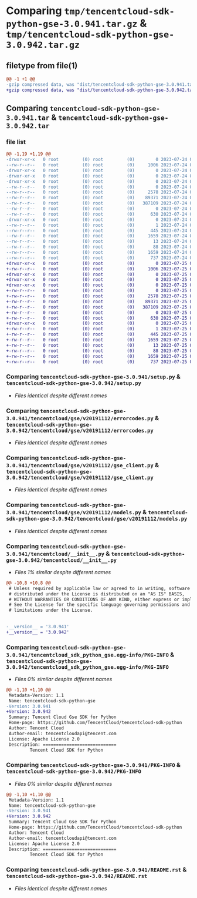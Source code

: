 # Comparing `tmp/tencentcloud-sdk-python-gse-3.0.941.tar.gz` & `tmp/tencentcloud-sdk-python-gse-3.0.942.tar.gz`

## filetype from file(1)

```diff
@@ -1 +1 @@
-gzip compressed data, was "dist/tencentcloud-sdk-python-gse-3.0.941.tar", last modified: Mon Jul 24 00:37:45 2023, max compression
+gzip compressed data, was "dist/tencentcloud-sdk-python-gse-3.0.942.tar", last modified: Tue Jul 25 04:18:56 2023, max compression
```

## Comparing `tencentcloud-sdk-python-gse-3.0.941.tar` & `tencentcloud-sdk-python-gse-3.0.942.tar`

### file list

```diff
@@ -1,19 +1,19 @@
-drwxr-xr-x   0 root         (0) root         (0)        0 2023-07-24 00:37:45.000000 tencentcloud-sdk-python-gse-3.0.941/
--rw-r--r--   0 root         (0) root         (0)     1006 2023-07-24 00:37:45.000000 tencentcloud-sdk-python-gse-3.0.941/setup.py
-drwxr-xr-x   0 root         (0) root         (0)        0 2023-07-24 00:37:45.000000 tencentcloud-sdk-python-gse-3.0.941/tencentcloud/
-drwxr-xr-x   0 root         (0) root         (0)        0 2023-07-24 00:37:45.000000 tencentcloud-sdk-python-gse-3.0.941/tencentcloud/gse/
-drwxr-xr-x   0 root         (0) root         (0)        0 2023-07-24 00:37:45.000000 tencentcloud-sdk-python-gse-3.0.941/tencentcloud/gse/v20191112/
--rw-r--r--   0 root         (0) root         (0)        0 2023-07-24 00:37:45.000000 tencentcloud-sdk-python-gse-3.0.941/tencentcloud/gse/v20191112/__init__.py
--rw-r--r--   0 root         (0) root         (0)     2578 2023-07-24 00:37:45.000000 tencentcloud-sdk-python-gse-3.0.941/tencentcloud/gse/v20191112/errorcodes.py
--rw-r--r--   0 root         (0) root         (0)    89371 2023-07-24 00:37:45.000000 tencentcloud-sdk-python-gse-3.0.941/tencentcloud/gse/v20191112/gse_client.py
--rw-r--r--   0 root         (0) root         (0)   387109 2023-07-24 00:37:45.000000 tencentcloud-sdk-python-gse-3.0.941/tencentcloud/gse/v20191112/models.py
--rw-r--r--   0 root         (0) root         (0)        0 2023-07-24 00:37:45.000000 tencentcloud-sdk-python-gse-3.0.941/tencentcloud/gse/__init__.py
--rw-r--r--   0 root         (0) root         (0)      630 2023-07-24 00:37:45.000000 tencentcloud-sdk-python-gse-3.0.941/tencentcloud/__init__.py
-drwxr-xr-x   0 root         (0) root         (0)        0 2023-07-24 00:37:45.000000 tencentcloud-sdk-python-gse-3.0.941/tencentcloud_sdk_python_gse.egg-info/
--rw-r--r--   0 root         (0) root         (0)        1 2023-07-24 00:37:45.000000 tencentcloud-sdk-python-gse-3.0.941/tencentcloud_sdk_python_gse.egg-info/dependency_links.txt
--rw-r--r--   0 root         (0) root         (0)      445 2023-07-24 00:37:45.000000 tencentcloud-sdk-python-gse-3.0.941/tencentcloud_sdk_python_gse.egg-info/SOURCES.txt
--rw-r--r--   0 root         (0) root         (0)     1659 2023-07-24 00:37:45.000000 tencentcloud-sdk-python-gse-3.0.941/tencentcloud_sdk_python_gse.egg-info/PKG-INFO
--rw-r--r--   0 root         (0) root         (0)       13 2023-07-24 00:37:45.000000 tencentcloud-sdk-python-gse-3.0.941/tencentcloud_sdk_python_gse.egg-info/top_level.txt
--rw-r--r--   0 root         (0) root         (0)       88 2023-07-24 00:37:45.000000 tencentcloud-sdk-python-gse-3.0.941/setup.cfg
--rw-r--r--   0 root         (0) root         (0)     1659 2023-07-24 00:37:45.000000 tencentcloud-sdk-python-gse-3.0.941/PKG-INFO
--rw-r--r--   0 root         (0) root         (0)      737 2023-07-24 00:37:45.000000 tencentcloud-sdk-python-gse-3.0.941/README.rst
+drwxr-xr-x   0 root         (0) root         (0)        0 2023-07-25 04:18:56.000000 tencentcloud-sdk-python-gse-3.0.942/
+-rw-r--r--   0 root         (0) root         (0)     1006 2023-07-25 04:18:56.000000 tencentcloud-sdk-python-gse-3.0.942/setup.py
+drwxr-xr-x   0 root         (0) root         (0)        0 2023-07-25 04:18:56.000000 tencentcloud-sdk-python-gse-3.0.942/tencentcloud/
+drwxr-xr-x   0 root         (0) root         (0)        0 2023-07-25 04:18:56.000000 tencentcloud-sdk-python-gse-3.0.942/tencentcloud/gse/
+drwxr-xr-x   0 root         (0) root         (0)        0 2023-07-25 04:18:56.000000 tencentcloud-sdk-python-gse-3.0.942/tencentcloud/gse/v20191112/
+-rw-r--r--   0 root         (0) root         (0)        0 2023-07-25 04:18:56.000000 tencentcloud-sdk-python-gse-3.0.942/tencentcloud/gse/v20191112/__init__.py
+-rw-r--r--   0 root         (0) root         (0)     2578 2023-07-25 04:18:56.000000 tencentcloud-sdk-python-gse-3.0.942/tencentcloud/gse/v20191112/errorcodes.py
+-rw-r--r--   0 root         (0) root         (0)    89371 2023-07-25 04:18:56.000000 tencentcloud-sdk-python-gse-3.0.942/tencentcloud/gse/v20191112/gse_client.py
+-rw-r--r--   0 root         (0) root         (0)   387109 2023-07-25 04:18:56.000000 tencentcloud-sdk-python-gse-3.0.942/tencentcloud/gse/v20191112/models.py
+-rw-r--r--   0 root         (0) root         (0)        0 2023-07-25 04:18:56.000000 tencentcloud-sdk-python-gse-3.0.942/tencentcloud/gse/__init__.py
+-rw-r--r--   0 root         (0) root         (0)      630 2023-07-25 04:18:56.000000 tencentcloud-sdk-python-gse-3.0.942/tencentcloud/__init__.py
+drwxr-xr-x   0 root         (0) root         (0)        0 2023-07-25 04:18:56.000000 tencentcloud-sdk-python-gse-3.0.942/tencentcloud_sdk_python_gse.egg-info/
+-rw-r--r--   0 root         (0) root         (0)        1 2023-07-25 04:18:56.000000 tencentcloud-sdk-python-gse-3.0.942/tencentcloud_sdk_python_gse.egg-info/dependency_links.txt
+-rw-r--r--   0 root         (0) root         (0)      445 2023-07-25 04:18:56.000000 tencentcloud-sdk-python-gse-3.0.942/tencentcloud_sdk_python_gse.egg-info/SOURCES.txt
+-rw-r--r--   0 root         (0) root         (0)     1659 2023-07-25 04:18:56.000000 tencentcloud-sdk-python-gse-3.0.942/tencentcloud_sdk_python_gse.egg-info/PKG-INFO
+-rw-r--r--   0 root         (0) root         (0)       13 2023-07-25 04:18:56.000000 tencentcloud-sdk-python-gse-3.0.942/tencentcloud_sdk_python_gse.egg-info/top_level.txt
+-rw-r--r--   0 root         (0) root         (0)       88 2023-07-25 04:18:56.000000 tencentcloud-sdk-python-gse-3.0.942/setup.cfg
+-rw-r--r--   0 root         (0) root         (0)     1659 2023-07-25 04:18:56.000000 tencentcloud-sdk-python-gse-3.0.942/PKG-INFO
+-rw-r--r--   0 root         (0) root         (0)      737 2023-07-25 04:18:56.000000 tencentcloud-sdk-python-gse-3.0.942/README.rst
```

### Comparing `tencentcloud-sdk-python-gse-3.0.941/setup.py` & `tencentcloud-sdk-python-gse-3.0.942/setup.py`

 * *Files identical despite different names*

### Comparing `tencentcloud-sdk-python-gse-3.0.941/tencentcloud/gse/v20191112/errorcodes.py` & `tencentcloud-sdk-python-gse-3.0.942/tencentcloud/gse/v20191112/errorcodes.py`

 * *Files identical despite different names*

### Comparing `tencentcloud-sdk-python-gse-3.0.941/tencentcloud/gse/v20191112/gse_client.py` & `tencentcloud-sdk-python-gse-3.0.942/tencentcloud/gse/v20191112/gse_client.py`

 * *Files identical despite different names*

### Comparing `tencentcloud-sdk-python-gse-3.0.941/tencentcloud/gse/v20191112/models.py` & `tencentcloud-sdk-python-gse-3.0.942/tencentcloud/gse/v20191112/models.py`

 * *Files identical despite different names*

### Comparing `tencentcloud-sdk-python-gse-3.0.941/tencentcloud/__init__.py` & `tencentcloud-sdk-python-gse-3.0.942/tencentcloud/__init__.py`

 * *Files 1% similar despite different names*

```diff
@@ -10,8 +10,8 @@
 # Unless required by applicable law or agreed to in writing, software
 # distributed under the License is distributed on an "AS IS" BASIS,
 # WITHOUT WARRANTIES OR CONDITIONS OF ANY KIND, either express or implied.
 # See the License for the specific language governing permissions and
 # limitations under the License.
 
 
-__version__ = '3.0.941'
+__version__ = '3.0.942'
```

### Comparing `tencentcloud-sdk-python-gse-3.0.941/tencentcloud_sdk_python_gse.egg-info/PKG-INFO` & `tencentcloud-sdk-python-gse-3.0.942/tencentcloud_sdk_python_gse.egg-info/PKG-INFO`

 * *Files 0% similar despite different names*

```diff
@@ -1,10 +1,10 @@
 Metadata-Version: 1.1
 Name: tencentcloud-sdk-python-gse
-Version: 3.0.941
+Version: 3.0.942
 Summary: Tencent Cloud Gse SDK for Python
 Home-page: https://github.com/TencentCloud/tencentcloud-sdk-python
 Author: Tencent Cloud
 Author-email: tencentcloudapi@tencent.com
 License: Apache License 2.0
 Description: ============================
         Tencent Cloud SDK for Python
```

### Comparing `tencentcloud-sdk-python-gse-3.0.941/PKG-INFO` & `tencentcloud-sdk-python-gse-3.0.942/PKG-INFO`

 * *Files 0% similar despite different names*

```diff
@@ -1,10 +1,10 @@
 Metadata-Version: 1.1
 Name: tencentcloud-sdk-python-gse
-Version: 3.0.941
+Version: 3.0.942
 Summary: Tencent Cloud Gse SDK for Python
 Home-page: https://github.com/TencentCloud/tencentcloud-sdk-python
 Author: Tencent Cloud
 Author-email: tencentcloudapi@tencent.com
 License: Apache License 2.0
 Description: ============================
         Tencent Cloud SDK for Python
```

### Comparing `tencentcloud-sdk-python-gse-3.0.941/README.rst` & `tencentcloud-sdk-python-gse-3.0.942/README.rst`

 * *Files identical despite different names*

